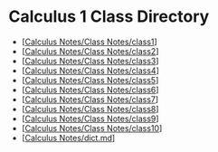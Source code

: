 # Calculus 1 Class Directory
- [[Calculus Notes/Class Notes/class1]]
- [[Calculus Notes/Class Notes/class2]]
- [[Calculus Notes/Class Notes/class3]]
- [[Calculus Notes/Class Notes/class4]]
- [[Calculus Notes/Class Notes/class5]]
- [[Calculus Notes/Class Notes/class6]]
- [[Calculus Notes/Class Notes/class7]]
- [[Calculus Notes/Class Notes/class8]]
- [[Calculus Notes/Class Notes/class9]]
- [[Calculus Notes/Class Notes/class10]]
- [[Calculus Notes/dict.md]]




[//begin]: # "Autogenerated link references for markdown compatibility"
[Calculus Notes/Class Notes/class1]: class1.md "Calculus 1 Lesson 1"
[Calculus Notes/Class Notes/class2]: class2.md "Calculus 1 Lesson 2"
[Calculus Notes/Class Notes/class3]: class3.md "Calculus 1 Lesson 3"
[Calculus Notes/Class Notes/class4]: class4.md "Calculus 1 Lesson 4"
[Calculus Notes/Class Notes/class5]: class5.md "Calculus 1 Lesson 5"
[Calculus Notes/Class Notes/class6]: class6.md "Calculus 1 Lesson 6"
[Calculus Notes/Class Notes/class7]: class7.md "Calculus 1 Lesson 7"
[Calculus Notes/Class Notes/class8]: class8.md "Calculus 1 Lesson 8"
[Calculus Notes/Class Notes/class9]: class9.md "Calculus 1 Lesson 9"
[Calculus Notes/Class Notes/class10]: class10.md "Calculus 1 Lesson 10"
[Calculus Notes/dict.md]: ../dict.md "Calculus 1 Dictionary"
[//end]: # "Autogenerated link references"
